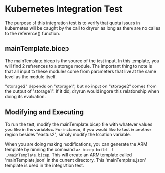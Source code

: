 # Kubernetes Integration Test

The purpose of this integration test is to verify that quota issues in kubernetes will be caught by the call to dryrun as long as there are no calles to the reference() function.

## mainTemplate.bicep

The mainTemplate.bicep is the source of the test input.  In this template, you will find 2 references to a storage module.  The important thing to note is that all input to these modules come from parameters that live at the same level as the module itself.

"storage2" depends on "storage1", but no input on "storage2" comes from the output of "storage1".  If it did, dryrun would ingore this relationship when doing its evaluation.

## Modifying and Executing

To run the test, modify the mainTemplate.bicep file with whatever values you like in the variables.  For instance, if you would like to test in another region besides "eastus2", simply modify the location variable.

When you are doing making modifications, you can generate the ARM template by running the command
`az bicep build -f ./mainTemplate.bicep`.  This will create an ARM template called 'mainTemplate.json' in the current directory.  This 'mainTemplate.json' template is used in the integration test.
